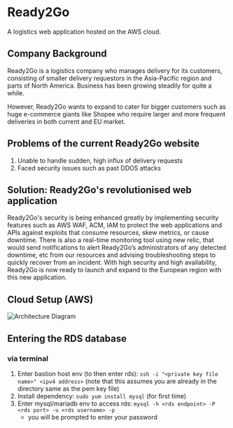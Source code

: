# Ready2Go 
A logistics web application hosted on the AWS cloud.

## Company Background
Ready2Go is a logistics company who  manages delivery for its customers,  consisting of smaller delivery requestors  in the Asia-Pacific region and parts of  North America. Business has been growing  steadily for quite a while.

However, Ready2Go wants to expand to cater for  bigger customers such as huge e-commerce giants  like Shopee who require larger and more frequent  deliveries in both current and EU market.

## Problems of the current Ready2Go website
1. Unable to handle sudden, high influx of  delivery requests
2. Faced security issues such as past DDOS  attacks

## Solution: Ready2Go's revolutionised web application
Ready2Go's security is being enhanced greatly by implementing security features such as AWS WAF, ACM, IAM to protect the web applications and APIs against exploits that consume resources, skew metrics, or cause downtime. There is also a real-time monitoring tool using new relic, that would send notifications to alert Ready2Go’s administrators of any detected downtime, etc from our resources and advising troubleshooting steps to quickly recover from an incident. With high security and high availability, Ready2Go is now ready to launch and expand to the European region with this new application.

## Cloud Setup (AWS)
![Architecture Diagram](https://i.imgur.com/27ZCWMM.png)
    
## Entering the RDS database
### via terminal
1. Enter bastion host env (to then enter rds): `ssh -i "<private key file name>" <ipv4 address>` (note that this assumes you are already in the directory same as the pem key file)
2. Install dependency: `sudo yum install mysql` (for first time)
3. Enter mysql/mariadb env to access rds: `mysql -h <rds endpoint> -P <rds port> -u <rds username> -p`
    - you will be prompted to enter your password

